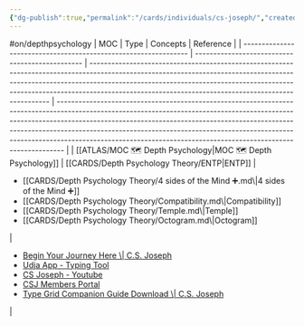 ```yaml
---
{"dg-publish":true,"permalink":"/cards/individuals/cs-joseph/","created":"2023-01-29T18:56:34.797+01:00","updated":"2023-04-23T10:37:36.165+02:00"}
---
```


#on/depthpsychology 
| MOC                                                             | Type                                            | Concepts                                                                                                                                                                                                                                                                                                      | Reference                                                                                                                                                                                                                                                                                                                                                                                                |
| --------------------------------------------------------------- | ----------------------------------------------- | ------------------------------------------------------------------------------------------------------------------------------------------------------------------------------------------------------------------------------------------------------------------------------------------------------------- | -------------------------------------------------------------------------------------------------------------------------------------------------------------------------------------------------------------------------------------------------------------------------------------------------------------------------------------------------------------------------------------------------------- |
| [[ATLAS/MOC 🗺️ Depth Psychology\|MOC 🗺️ Depth Psychology]] | [[CARDS/Depth Psychology Theory/ENTP\|ENTP]] | <ul><li>[[CARDS/Depth Psychology Theory/4 sides of the Mind ➕.md\\|4 sides of the Mind ➕]]</li><li>[[CARDS/Depth Psychology Theory/Compatibility.md\\|Compatibility]]</li><li>[[CARDS/Depth Psychology Theory/Temple.md\\|Temple]]</li><li>[[CARDS/Depth Psychology Theory/Octogram.md\\|Octogram]]</li></ul> | <ul><li>[Begin Your Journey Here \\| C.S. Joseph](https://csjoseph.life/)</li><li>[Udja App - Typing Tool](https://www.udja.app/#/)</li><li>[CS Joseph - Youtube](https://www.youtube.com/@CSJoseph)</li><li>[CSJ Members Portal](https://offers.csjoseph.life/portal)</li><li>[Type Grid Companion Guide Download \\| C.S. Joseph](https://csjoseph.life/type-grid-companion-guide-download/)</li></ul> |




